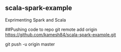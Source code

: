 ## scala-spark-example
Exprimenting Spark and Scala


##Pushing code to repo
git remote add origin https://github.com/kamesh84/scala-spark-example.git

git push -u origin master
